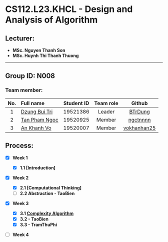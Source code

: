 # CS112.L23.KHCL - Design and Analysis of Algorithm
## Lecturer:
- **MSc. Nguyen Thanh Son**   
- **MSc. Huynh Thi Thanh Thuong**
---
## Group ID: N008

### Team member:
|No.| Full name         |Student ID       |Team role      |Github|
|:-:|:------------------|:---------:|:--------:|:-----------:|
| 1	|[Dzung Bui Tri](mailto:19521386@gm.uit.edu.vn)	| 19521386	| Leader |[BTrDung](https://github.com/BTrDung)|
| 2	|[Tan Pham Ngoc](mailto:19520925@gm.uit.edu.vn)	| 19520925	| Member  |[ngctnnnn](https://github.com/ngctnnnn)|
| 3	|[An Khanh Vo](mailto:19520007@gm.uit.edu.vn)	  | 19520007	| Member  |[vokhanhan25](https://github.com/vokhanhan25)|

## Process: 
- [x] **Week 1** 
  - [x] **1.1 [Introduction]**

- [x] **Week 2** 
  - [x] **2.1 [Computational Thinking]**
  - [ ] **2.2 Abstraction - TaoBien**

- [x] **Week 3**
  - [x] **3.1 [Complexity Algorithm](https://github.com/BTrDung/CS112_Team08/tree/main/Assignments/Week03)**
  - [x] **3.2 - TaoBien**
  - [x] **3.3 - TramThuPhi**

- [ ] **Week 4**
  
